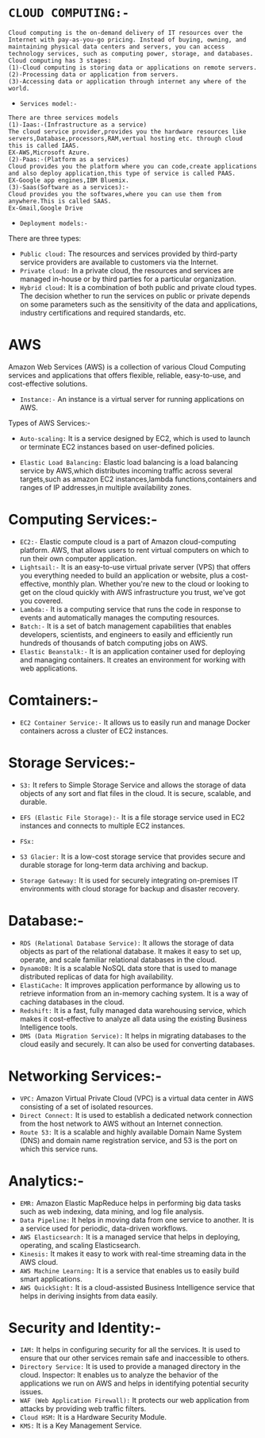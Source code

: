 # `CLOUD COMPUTING:-`
```
Cloud computing is the on-demand delivery of IT resources over the Internet with pay-as-you-go pricing. Instead of buying, owning, and maintaining physical data centers and servers, you can access technology services, such as computing power, storage, and databases.
Cloud computing has 3 stages:
(1)-Cloud computing is storing data or applications on remote servers.
(2)-Processing data or application from servers.
(3)-Accessing data or application through internet any where of the world.
```
* `Services model:-`
```
There are three services models
(1)-Iaas:-(Infrastructure as a service) 
The cloud service provider,provides you the hardware resources like servers,Database,processors,RAM,vertual hosting etc. through cloud this is called IAAS.
EX-AWS,Microsoft Azure.
(2)-Paas:-(Platform as a services)
Cloud provides you the platform where you can code,create applications and also deploy application,this type of service is called PAAS.
EX-Google app engines,IBM Bluemix.
(3)-Saas(Software as a services):-
Cloud provides you the softwares,where you can use them from anywhere.This is called SAAS.
Ex-Gmail,Google Drive

```
* `Deployment models:-`

There are three types:
* `Public cloud:`
The resources and services provided by third-party service providers are available to customers via the Internet.
* `Private cloud:`
In a private cloud, the resources and services are managed in-house or by third parties for a particular organization.
* `Hybrid cloud:`
It is a combination of both public and private cloud types. The decision whether to run the services on public or private depends on some parameters such as the sensitivity of the data and applications, industry certifications and required standards, etc.
# AWS
Amazon Web Services (AWS) is a collection of various Cloud Computing services and applications that offers flexible, reliable, easy-to-use, and cost-effective solutions.
* `Instance:-`
An instance is a virtual server for running applications on AWS.

Types of AWS Services:-
* `Auto-scaling:` 
It is a service designed by EC2, which is used to launch or terminate EC2 instances based on user-defined policies.

* `Elastic Load Balancing:` 
Elastic load balancing is a load balancing service by AWS,which distributes incoming traffic across several targets,such as amazon EC2 instances,lambda functions,containers and ranges of IP addresses,in multiple availability zones.

# Computing Services:-
* `EC2:-` 
Elastic compute cloud is a part of Amazon cloud-computing platform. AWS, that allows users to rent virtual computers on which to run their own computer application.
* `Lightsail:-`
It is an easy-to-use virtual private server (VPS) that offers you everything needed to build an application or website, plus a cost-effective, monthly plan. Whether you're new to the cloud or looking to get on the cloud quickly with AWS infrastructure you trust, we've got you covered.
* `Lambda:-`
It is a computing service that runs the code in response to events and automatically manages the computing resources.
* `Batch:-` 
It is a set of batch management capabilities that enables developers, scientists, and engineers to easily and efficiently run hundreds of thousands of batch computing jobs on AWS.
* `Elastic Beanstalk:-`
It is an application container used for deploying and managing containers. It creates an environment for working with web applications.
# Comtainers:-
* `EC2 Container Service:-`
It allows us to easily run and manage Docker containers across a cluster of EC2 instances.
# Storage Services:-
* `S3:`
It refers to Simple Storage Service and allows the storage of data objects of any sort and flat files in the cloud. It is secure, scalable, and durable.
* `EFS (Elastic File Storage):-`
It is a file storage service used in EC2 instances and connects to multiple EC2 instances.
* `FSx:`

* `S3 Glacier:`
It is a low-cost storage service that provides secure and durable storage for long-term data archiving and backup.

* `Storage Gateway:`
It is used for securely integrating on-premises IT environments with cloud storage for backup and disaster recovery.
# Database:-
* `RDS (Relational Database Service):`
It allows the storage of data objects as part of the relational database. It makes it easy to set up, operate, and scale familiar relational databases in the cloud.
* `DynamoDB:`
It is a scalable NoSQL data store that is used to manage distributed replicas of data for high availability.
* `ElastiCache:`
It improves application performance by allowing us to retrieve information from an in-memory caching system. It is a way of caching databases in the cloud.
* `Redshift:`
It is a fast, fully managed data warehousing service, which makes it cost-effective to analyze all data using the existing Business Intelligence tools.
* `DMS (Data Migration Service):` 
It helps in migrating databases to the cloud easily and securely. It can also be used for converting databases.
# Networking Services:-
* `VPC:`
Amazon Virtual Private Cloud (VPC) is a virtual data center in AWS consisting of a set of isolated resources.
* `Direct Connect:`
It is used to establish a dedicated network connection from the host network to AWS without an Internet connection.
* `Route 53:`
It is a scalable and highly available Domain Name System (DNS) and domain name registration service, and 53 is the port on which this service runs.
# Analytics:-
* `EMR:`
Amazon Elastic MapReduce helps in performing big data tasks such as web indexing, data mining, and log file analysis.
* `Data Pipeline:`
It helps in moving data from one service to another. It is a service used for periodic, data-driven workflows.
* `AWS Elasticsearch:`
It is a managed service that helps in deploying, operating, and scaling Elasticsearch.
* `Kinesis:`
It makes it easy to work with real-time streaming data in the AWS cloud.
* `AWS Machine Learning:`
It is a service that enables us to easily build smart applications.
* `AWS QuickSight:`
It is a cloud-assisted Business Intelligence service that helps in deriving insights from data easily.
# Security and Identity:-
* `IAM:`
It helps in configuring security for all the services. It is used to ensure that our other services remain safe and inaccessible to others.
* `Directory Service:`
It is used to provide a managed directory in the cloud.
Inspector: It enables us to analyze the behavior of the applications we run on AWS and helps in identifying potential security issues.
* `WAF (Web Application Firewall):`
It protects our web application from attacks by providing web traffic filters.
* `Cloud HSM:`
It is a Hardware Security Module.
* `KMS:`
It is a Key Management Service.
